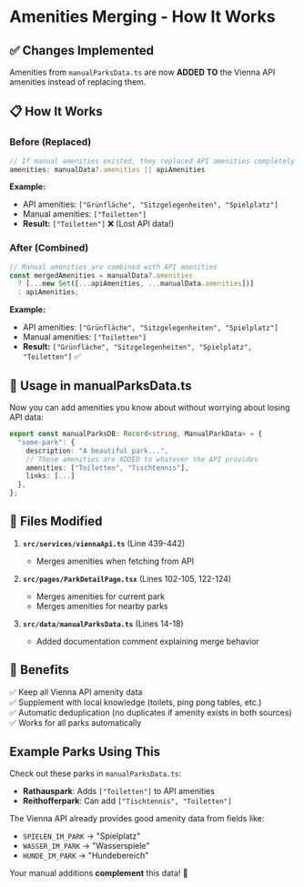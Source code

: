# Amenities Merging - How It Works

## ✅ Changes Implemented

Amenities from `manualParksData.ts` are now **ADDED TO** the Vienna API amenities instead of replacing them.

## 📋 How It Works

### Before (Replaced)
```typescript
// If manual amenities existed, they replaced API amenities completely
amenities: manualData?.amenities || apiAmenities
```

**Example:**
- API amenities: `["Grünfläche", "Sitzgelegenheiten", "Spielplatz"]`
- Manual amenities: `["Toiletten"]`
- **Result:** `["Toiletten"]` ❌ (Lost API data!)

### After (Combined)
```typescript
// Manual amenities are combined with API amenities
const mergedAmenities = manualData?.amenities 
  ? [...new Set([...apiAmenities, ...manualData.amenities])]
  : apiAmenities;
```

**Example:**
- API amenities: `["Grünfläche", "Sitzgelegenheiten", "Spielplatz"]`
- Manual amenities: `["Toiletten"]`
- **Result:** `["Grünfläche", "Sitzgelegenheiten", "Spielplatz", "Toiletten"]` ✅

## 🎯 Usage in manualParksData.ts

Now you can add amenities you know about without worrying about losing API data:

```typescript
export const manualParksDB: Record<string, ManualParkData> = {
  "some-park": {
    description: "A beautiful park...",
    // These amenities are ADDED to whatever the API provides
    amenities: ["Toiletten", "Tischtennis"],
    links: [...]
  },
};
```

## 🔧 Files Modified

1. **`src/services/viennaApi.ts`** (Line 439-442)
   - Merges amenities when fetching from API

2. **`src/pages/ParkDetailPage.tsx`** (Lines 102-105, 122-124)
   - Merges amenities for current park
   - Merges amenities for nearby parks

3. **`src/data/manualParksData.ts`** (Lines 14-18)
   - Added documentation comment explaining merge behavior

## 🚀 Benefits

✅ Keep all Vienna API amenity data  
✅ Supplement with local knowledge (toilets, ping pong tables, etc.)  
✅ Automatic deduplication (no duplicates if amenity exists in both sources)  
✅ Works for all parks automatically

## Example Parks Using This

Check out these parks in `manualParksData.ts`:
- **Rathauspark**: Adds `["Toiletten"]` to API amenities
- **Reithofferpark**: Can add `["Tischtennis", "Toiletten"]`

The Vienna API already provides good amenity data from fields like:
- `SPIELEN_IM_PARK` → "Spielplatz"
- `WASSER_IM_PARK` → "Wasserspiele"  
- `HUNDE_IM_PARK` → "Hundebereich"

Your manual additions **complement** this data! 🎉
